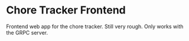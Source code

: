 # Chore Tracker Frontend

Frontend web app for the chore tracker. Still very rough. Only works with the GRPC server.
